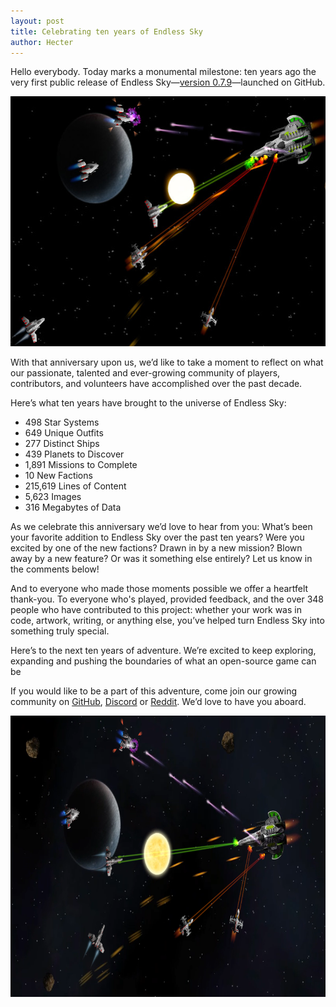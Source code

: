 ```yaml
---
layout: post
title: Celebrating ten years of Endless Sky
author: Hecter
---
```


Hello everybody. Today marks a monumental milestone: ten years ago the very first public release of Endless Sky—[version 0.7.9](https://github.com/endless-sky/endless-sky/releases/tag/v0.7.9)—launched on GitHub.

<img class="centered shadowed" src="/images/blog/anniversary/original.png" width="600" height="400" />


With that anniversary upon us, we’d like to take a moment to reflect on what our passionate, talented and ever-growing community of players, contributors, and volunteers have accomplished over the past decade.

Here’s what ten years have brought to the universe of Endless Sky:
- 498 Star Systems
- 649 Unique Outfits
- 277 Distinct Ships
- 439 Planets to Discover
- 1,891 Missions to Complete
- 10 New Factions
- 215,619 Lines of Content
- 5,623 Images
- 316 Megabytes of Data

As we celebrate this anniversary we’d love to hear from you:
What’s been your favorite addition to Endless Sky over the past ten years?
Were you excited by one of the new factions?
Drawn in by a new mission?
Blown away by a new feature?
Or was it something else entirely?
Let us know in the comments below!

And to everyone who made those moments possible we offer a heartfelt thank-you.
To everyone who's played, provided feedback, and the over 348 people who have contributed to this project: whether your work was in code, artwork, writing, or anything else, you’ve helped turn Endless Sky into something truly special.

Here’s to the next ten years of adventure. We’re excited to keep exploring, expanding and pushing the boundaries of what an open-source game can be

If you would like to be a part of this adventure, come join our growing community on [GitHub](https://github.com/endless-sky/endless-sky), [Discord](https://discord.gg/ZeuASSx) or [Reddit](https://reddit.com/r/endlesssky). We’d love to have you aboard.

<img class="centered shadowed" src="/images/blog/anniversary/remake.png" width="800" height="450" />
